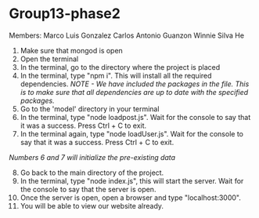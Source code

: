 # Group13-phase2

Members:
Marco Luis Gonzalez
Carlos Antonio Guanzon
Winnie Silva He

1. Make sure that mongod is open
2. Open the terminal
3. In the terminal, go to the directory where the project is placed
4. In the terminal, type "npm i". This will install all the required dependencies. *NOTE - We have included the packages in the file. This is to make sure that all dependencies are up to date with the specified packages.*
5. Go to the 'model' directory in your terminal
6. In the terminal, type "node loadpost.js". Wait for the console to say that it was a success. Press Ctrl + C to exit.
7. In the terminal again, type "node loadUser.js". Wait for the console to say that it was a success. Press Ctrl + C to exit.

*Numbers 6 and 7 will initialize the pre-existing data*

8. Go back to the main directory of the project.
9. In the terminal, type "node index.js", this will start the server. Wait for the console to say that the server is open.
10. Once the server is open, open a browser and type "localhost:3000".
11. You will be able to view our website already.

